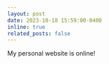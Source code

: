```yaml
---
layout: post
date: 2023-10-18 15:59:00-0400
inline: true
related_posts: false
---
```

 
My personal website is online! 

